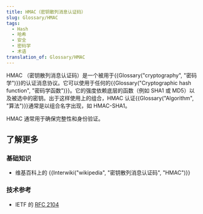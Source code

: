 ```yaml
---
title: HMAC（密钥散列消息认证码）
slug: Glossary/HMAC
tags:
  - Hash
  - 哈希
  - 安全
  - 密码学
  - 术语
translation_of: Glossary/HMAC
---
```

HMAC （密钥散列消息认证码）是一个被用于{{Glossary("cryptography", "密码学")}}的认证消息协议。它可以使用于任何的{{Glossary("Cryptographic hash function", "密码学函数")}}。它的强度依赖底层的函数（例如 SHA1 或 MD5）以及被选中的密钥。出于这样使用上的组合，HMAC 认证{{Glossary("Algorithm", "算法")}}通常是以组合名字出现，如 HMAC-SHA1。

HMAC 通常用于确保完整性和身份验证。

## 了解更多

### 基础知识

- 维基百科上的 {{Interwiki("wikipedia", "密钥散列消息认证码", "HMAC")}}

### 技术参考

- IETF 的 [RFC 2104](https://www.ietf.org/rfc/rfc2104.txt)
